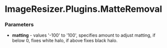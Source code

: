 ImageResizer.Plugins.MatteRemoval
=================================

### Parameters

* **matting** - values '-100' to '100', specifies amount to adjust matting, if below 0, fixes white halo, if above fixes black halo.
